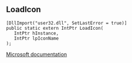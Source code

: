 ## LoadIcon

```
[DllImport("user32.dll", SetLastError = true)]
public static extern IntPtr LoadIcon(
   IntPtr hInstance,
   IntPtr lpIconName
);
```

[Microsoft documentation](https://docs.microsoft.com/en-us/windows/win32/api/winuser/nf-winuser-loadiconw)
